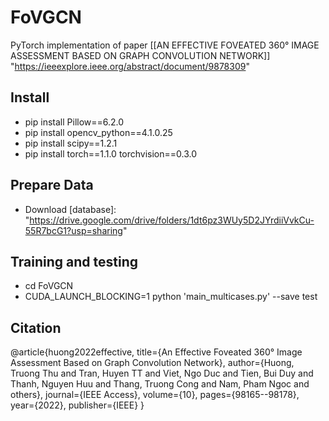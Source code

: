 # FoVGCN

PyTorch implementation of paper [[AN EFFECTIVE FOVEATED 360° IMAGE ASSESSMENT BASED ON GRAPH CONVOLUTION NETWORK]] "https://ieeexplore.ieee.org/abstract/document/9878309"


## Install
- pip install Pillow==6.2.0
- pip install opencv_python==4.1.0.25
- pip install scipy==1.2.1
- pip install torch==1.1.0 torchvision==0.3.0

## Prepare Data
- Download [database]: "https://drive.google.com/drive/folders/1dt6pz3WUy5D2JYrdiiVvkCu-55R7bcG1?usp=sharing"

## Training and testing
- cd FoVGCN
- CUDA_LAUNCH_BLOCKING=1 python 'main_multicases.py' --save test

## Citation

@article{huong2022effective,
  title={An Effective Foveated 360° Image Assessment Based on Graph Convolution Network},
  author={Huong, Truong Thu and Tran, Huyen TT and Viet, Ngo Duc and Tien, Bui Duy and Thanh, Nguyen Huu and Thang, Truong Cong and Nam, Pham Ngoc and others},
  journal={IEEE Access},
  volume={10},
  pages={98165--98178},
  year={2022},
  publisher={IEEE}
}
